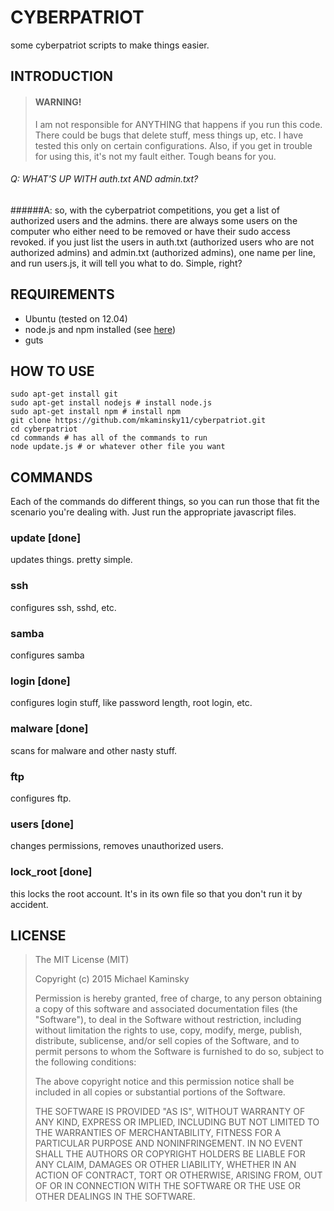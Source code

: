 # CYBERPATRIOT #
some cyberpatriot scripts to make things easier.

## INTRODUCTION

> #### WARNING!
> I am not responsible for ANYTHING that happens if you run this code. There could be bugs that delete stuff, mess things up, etc. I have tested this only on certain configurations. Also, if you get in trouble for using this, it's not my fault either. Tough beans for you.

###### Q: WHAT'S UP WITH auth.txt AND admin.txt?
######A: so, with the cyberpatriot competitions, you get a list of authorized users and the admins. there are always some users on the computer who either need to be removed or have their sudo access revoked. if you just list the users in auth.txt (authorized users who are not authorized admins) and admin.txt (authorized admins), one name per line, and run users.js, it will tell you what to do. Simple, right?

## REQUIREMENTS
* Ubuntu (tested on 12.04)
* node.js and npm installed (see [here](https://www.digitalocean.com/community/tutorials/how-to-install-node-js-on-an-ubuntu-14-04-server))
* guts

## HOW TO USE
```shell
sudo apt-get install git
sudo apt-get install nodejs # install node.js
sudo apt-get install npm # install npm
git clone https://github.com/mkaminsky11/cyberpatriot.git
cd cyberpatriot
cd commands # has all of the commands to run
node update.js # or whatever other file you want
```

## COMMANDS
Each of the commands do different things, so you can run those that fit the scenario you're dealing with. Just run the appropriate javascript files.

### update [done]
updates things. pretty simple.

### ssh
configures ssh, sshd, etc.

### samba
configures samba

### login [done]
configures login stuff, like password length, root login, etc.

### malware [done]
scans for malware and other nasty stuff.

### ftp
configures ftp.

### users [done]
changes permissions, removes unauthorized users.

### lock_root [done]
this locks the root account. It's in its own file so that you don't run it by accident.

## LICENSE

> The MIT License (MIT)
>
> Copyright (c) 2015 Michael Kaminsky
> 
> Permission is hereby granted, free of charge, to any person obtaining a copy
> of this software and associated documentation files (the "Software"), to deal
> in the Software without restriction, including without limitation the rights
> to use, copy, modify, merge, publish, distribute, sublicense, and/or sell
> copies of the Software, and to permit persons to whom the Software is
> furnished to do so, subject to the following conditions:
> 
> The above copyright notice and this permission notice shall be included in
> all copies or substantial portions of the Software.
> 
> THE SOFTWARE IS PROVIDED "AS IS", WITHOUT WARRANTY OF ANY KIND, EXPRESS OR
> IMPLIED, INCLUDING BUT NOT LIMITED TO THE WARRANTIES OF MERCHANTABILITY,
> FITNESS FOR A PARTICULAR PURPOSE AND NONINFRINGEMENT. IN NO EVENT SHALL THE
> AUTHORS OR COPYRIGHT HOLDERS BE LIABLE FOR ANY CLAIM, DAMAGES OR OTHER
> LIABILITY, WHETHER IN AN ACTION OF CONTRACT, TORT OR OTHERWISE, ARISING FROM,
> OUT OF OR IN CONNECTION WITH THE SOFTWARE OR THE USE OR OTHER DEALINGS IN
> THE SOFTWARE.
